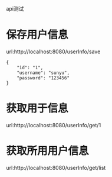 
api测试

# 保存用户信息

url:http://localhost:8080/userInfo/save

```
{
	"id": "1",
	"username": "sunyu",
	"password": "123456"
}
```

# 获取用于信息

url:http://localhost:8080/userInfo/get/1

# 获取所用用户信息

url:http://localhost:8080/userInfo/get/list